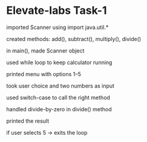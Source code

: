 # Elevate-labs Task-1

imported Scanner using import java.util.*

created methods: add(), subtract(), multiply(), divide()

in main(), made Scanner object

used while loop to keep calculator running

printed menu with options 1–5

took user choice and two numbers as input

used switch-case to call the right method

handled divide-by-zero in divide() method

printed the result

if user selects 5 → exits the loop
